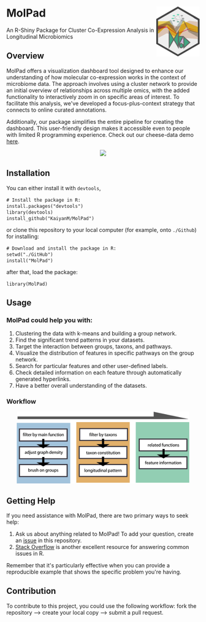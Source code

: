 # MolPad  <img src="https://github.com/KaiyanM/MolPad/blob/main/man/figures/logo.png" align="right" height="130" /></a>
An R-Shiny Package for Cluster Co-Expression Analysis in Longitudinal Microbiomics

## Overview

MolPad offers a visualization dashboard tool designed to enhance our understanding of how molecular co-expression works in the context of microbiome data. The approach involves using a cluster network to provide an initial overview of relationships across multiple omics, with the added functionality to interactively zoom in on specific areas of interest. To facilitate this analysis, we've developed a focus-plus-context strategy that connects to online curated annotations.

Additionally, our package simplifies the entire pipeline for creating the dashboard. This user-friendly design makes it accessible even to people with limited R programming experience. Check out our cheese-data demo [here](https://connect.doit.wisc.edu/molpad-demo/).

<p align="center">
  <img src="/man/figures/screen_recording.gif" width="600" /></a>  
</p>

## Installation
You can either install it with `devtools`,
```{r, eval = FALSE}
# Install the package in R:
install.packages("devtools")
library(devtools)
install_github("KaiyanM/MolPad")
```
or clone this repository to your local computer (for example, onto `./Github`) for installing:
```{r, eval = FALSE}
# Download and install the package in R:
setwd("./GitHub")
install("MolPad")
```
after that, load the package:
```{r,eval=FALSE}
library(MolPad)
```


## Usage

### MolPad could help you with:  

1. Clustering the data with k-means and building a group network.
2. Find the significant trend patterns in your datasets.
3. Target the interaction between groups, taxons, and pathways.
4. Visualize the distribution of features in specific pathways on the group network.
5. Search for particular features and other user-defined labels.
6. Check detailed information on each feature through automatically generated hyperlinks.
7. Have a better overall understanding of the datasets.

### Workflow

<p align="center">
  <img src="man/figures/flow.png" width="450"/></a>  
</p>

## Getting Help

If you need assistance with MolPad, there are two primary ways to seek help:

1. Ask us about anything related to MolPad! To add your question, create an [issue](https://github.com/KaiyanM/MolPad/issues) in this repository.
2. [Stack Overflow](https://stackoverflow.com/questions/tagged/molpad) is another excellent resource for answering common issues in R.

Remember that it's particularly effective when you can provide a reproducible example that shows the specific problem you're having.

## Contribution
To contribute to this project, you could use the following workflow: fork the repository --> create your local copy --> submit a pull request.


